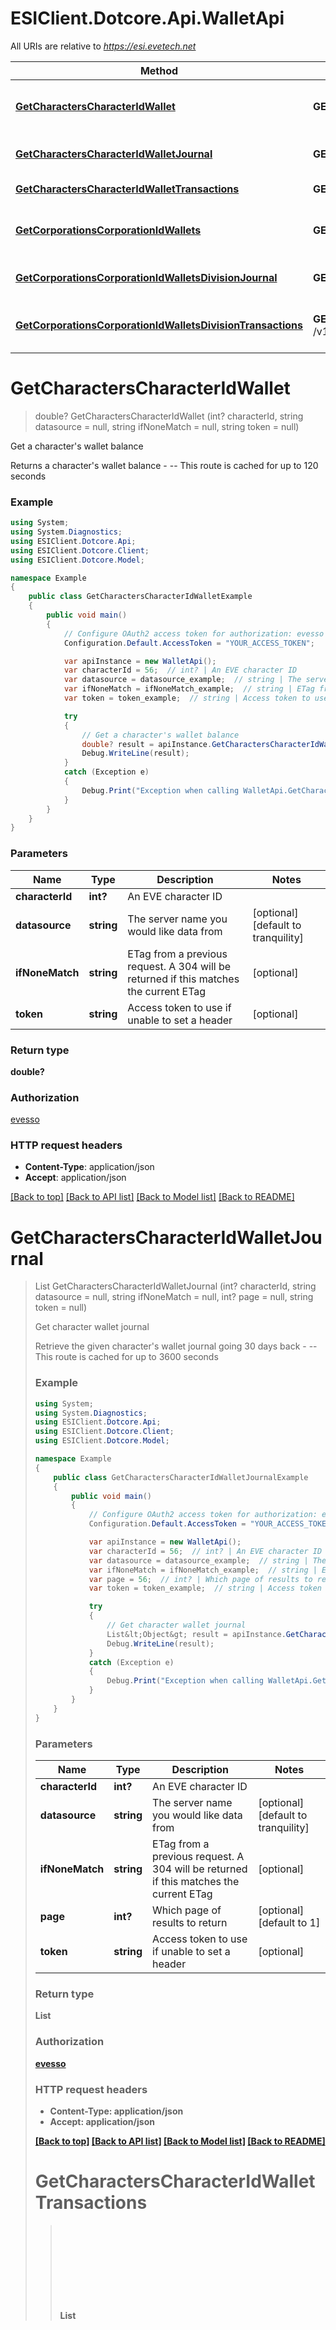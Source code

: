 # ESIClient.Dotcore.Api.WalletApi

All URIs are relative to *https://esi.evetech.net*

Method | HTTP request | Description
------------- | ------------- | -------------
[**GetCharactersCharacterIdWallet**](WalletApi.md#getcharacterscharacteridwallet) | **GET** /v1/characters/{character_id}/wallet/ | Get a character&#39;s wallet balance
[**GetCharactersCharacterIdWalletJournal**](WalletApi.md#getcharacterscharacteridwalletjournal) | **GET** /v4/characters/{character_id}/wallet/journal/ | Get character wallet journal
[**GetCharactersCharacterIdWalletTransactions**](WalletApi.md#getcharacterscharacteridwallettransactions) | **GET** /v1/characters/{character_id}/wallet/transactions/ | Get wallet transactions
[**GetCorporationsCorporationIdWallets**](WalletApi.md#getcorporationscorporationidwallets) | **GET** /v1/corporations/{corporation_id}/wallets/ | Returns a corporation&#39;s wallet balance
[**GetCorporationsCorporationIdWalletsDivisionJournal**](WalletApi.md#getcorporationscorporationidwalletsdivisionjournal) | **GET** /v3/corporations/{corporation_id}/wallets/{division}/journal/ | Get corporation wallet journal
[**GetCorporationsCorporationIdWalletsDivisionTransactions**](WalletApi.md#getcorporationscorporationidwalletsdivisiontransactions) | **GET** /v1/corporations/{corporation_id}/wallets/{division}/transactions/ | Get corporation wallet transactions


<a name="getcharacterscharacteridwallet"></a>
# **GetCharactersCharacterIdWallet**
> double? GetCharactersCharacterIdWallet (int? characterId, string datasource = null, string ifNoneMatch = null, string token = null)

Get a character's wallet balance

Returns a character's wallet balance  - --  This route is cached for up to 120 seconds

### Example
```csharp
using System;
using System.Diagnostics;
using ESIClient.Dotcore.Api;
using ESIClient.Dotcore.Client;
using ESIClient.Dotcore.Model;

namespace Example
{
    public class GetCharactersCharacterIdWalletExample
    {
        public void main()
        {
            // Configure OAuth2 access token for authorization: evesso
            Configuration.Default.AccessToken = "YOUR_ACCESS_TOKEN";

            var apiInstance = new WalletApi();
            var characterId = 56;  // int? | An EVE character ID
            var datasource = datasource_example;  // string | The server name you would like data from (optional)  (default to tranquility)
            var ifNoneMatch = ifNoneMatch_example;  // string | ETag from a previous request. A 304 will be returned if this matches the current ETag (optional) 
            var token = token_example;  // string | Access token to use if unable to set a header (optional) 

            try
            {
                // Get a character's wallet balance
                double? result = apiInstance.GetCharactersCharacterIdWallet(characterId, datasource, ifNoneMatch, token);
                Debug.WriteLine(result);
            }
            catch (Exception e)
            {
                Debug.Print("Exception when calling WalletApi.GetCharactersCharacterIdWallet: " + e.Message );
            }
        }
    }
}
```

### Parameters

Name | Type | Description  | Notes
------------- | ------------- | ------------- | -------------
 **characterId** | **int?**| An EVE character ID | 
 **datasource** | **string**| The server name you would like data from | [optional] [default to tranquility]
 **ifNoneMatch** | **string**| ETag from a previous request. A 304 will be returned if this matches the current ETag | [optional] 
 **token** | **string**| Access token to use if unable to set a header | [optional] 

### Return type

**double?**

### Authorization

[evesso](../README.md#evesso)

### HTTP request headers

 - **Content-Type**: application/json
 - **Accept**: application/json

[[Back to top]](#) [[Back to API list]](../README.md#documentation-for-api-endpoints) [[Back to Model list]](../README.md#documentation-for-models) [[Back to README]](../README.md)

<a name="getcharacterscharacteridwalletjournal"></a>
# **GetCharactersCharacterIdWalletJournal**
> List<Object> GetCharactersCharacterIdWalletJournal (int? characterId, string datasource = null, string ifNoneMatch = null, int? page = null, string token = null)

Get character wallet journal

Retrieve the given character's wallet journal going 30 days back  - --  This route is cached for up to 3600 seconds

### Example
```csharp
using System;
using System.Diagnostics;
using ESIClient.Dotcore.Api;
using ESIClient.Dotcore.Client;
using ESIClient.Dotcore.Model;

namespace Example
{
    public class GetCharactersCharacterIdWalletJournalExample
    {
        public void main()
        {
            // Configure OAuth2 access token for authorization: evesso
            Configuration.Default.AccessToken = "YOUR_ACCESS_TOKEN";

            var apiInstance = new WalletApi();
            var characterId = 56;  // int? | An EVE character ID
            var datasource = datasource_example;  // string | The server name you would like data from (optional)  (default to tranquility)
            var ifNoneMatch = ifNoneMatch_example;  // string | ETag from a previous request. A 304 will be returned if this matches the current ETag (optional) 
            var page = 56;  // int? | Which page of results to return (optional)  (default to 1)
            var token = token_example;  // string | Access token to use if unable to set a header (optional) 

            try
            {
                // Get character wallet journal
                List&lt;Object&gt; result = apiInstance.GetCharactersCharacterIdWalletJournal(characterId, datasource, ifNoneMatch, page, token);
                Debug.WriteLine(result);
            }
            catch (Exception e)
            {
                Debug.Print("Exception when calling WalletApi.GetCharactersCharacterIdWalletJournal: " + e.Message );
            }
        }
    }
}
```

### Parameters

Name | Type | Description  | Notes
------------- | ------------- | ------------- | -------------
 **characterId** | **int?**| An EVE character ID | 
 **datasource** | **string**| The server name you would like data from | [optional] [default to tranquility]
 **ifNoneMatch** | **string**| ETag from a previous request. A 304 will be returned if this matches the current ETag | [optional] 
 **page** | **int?**| Which page of results to return | [optional] [default to 1]
 **token** | **string**| Access token to use if unable to set a header | [optional] 

### Return type

**List<Object>**

### Authorization

[evesso](../README.md#evesso)

### HTTP request headers

 - **Content-Type**: application/json
 - **Accept**: application/json

[[Back to top]](#) [[Back to API list]](../README.md#documentation-for-api-endpoints) [[Back to Model list]](../README.md#documentation-for-models) [[Back to README]](../README.md)

<a name="getcharacterscharacteridwallettransactions"></a>
# **GetCharactersCharacterIdWalletTransactions**
> List<Object> GetCharactersCharacterIdWalletTransactions (int? characterId, string datasource = null, long? fromId = null, string ifNoneMatch = null, string token = null)

Get wallet transactions

Get wallet transactions of a character  - --  This route is cached for up to 3600 seconds

### Example
```csharp
using System;
using System.Diagnostics;
using ESIClient.Dotcore.Api;
using ESIClient.Dotcore.Client;
using ESIClient.Dotcore.Model;

namespace Example
{
    public class GetCharactersCharacterIdWalletTransactionsExample
    {
        public void main()
        {
            // Configure OAuth2 access token for authorization: evesso
            Configuration.Default.AccessToken = "YOUR_ACCESS_TOKEN";

            var apiInstance = new WalletApi();
            var characterId = 56;  // int? | An EVE character ID
            var datasource = datasource_example;  // string | The server name you would like data from (optional)  (default to tranquility)
            var fromId = 789;  // long? | Only show transactions happened before the one referenced by this id (optional) 
            var ifNoneMatch = ifNoneMatch_example;  // string | ETag from a previous request. A 304 will be returned if this matches the current ETag (optional) 
            var token = token_example;  // string | Access token to use if unable to set a header (optional) 

            try
            {
                // Get wallet transactions
                List&lt;Object&gt; result = apiInstance.GetCharactersCharacterIdWalletTransactions(characterId, datasource, fromId, ifNoneMatch, token);
                Debug.WriteLine(result);
            }
            catch (Exception e)
            {
                Debug.Print("Exception when calling WalletApi.GetCharactersCharacterIdWalletTransactions: " + e.Message );
            }
        }
    }
}
```

### Parameters

Name | Type | Description  | Notes
------------- | ------------- | ------------- | -------------
 **characterId** | **int?**| An EVE character ID | 
 **datasource** | **string**| The server name you would like data from | [optional] [default to tranquility]
 **fromId** | **long?**| Only show transactions happened before the one referenced by this id | [optional] 
 **ifNoneMatch** | **string**| ETag from a previous request. A 304 will be returned if this matches the current ETag | [optional] 
 **token** | **string**| Access token to use if unable to set a header | [optional] 

### Return type

**List<Object>**

### Authorization

[evesso](../README.md#evesso)

### HTTP request headers

 - **Content-Type**: application/json
 - **Accept**: application/json

[[Back to top]](#) [[Back to API list]](../README.md#documentation-for-api-endpoints) [[Back to Model list]](../README.md#documentation-for-models) [[Back to README]](../README.md)

<a name="getcorporationscorporationidwallets"></a>
# **GetCorporationsCorporationIdWallets**
> List<Object> GetCorporationsCorporationIdWallets (int? corporationId, string datasource = null, string ifNoneMatch = null, string token = null)

Returns a corporation's wallet balance

Get a corporation's wallets  - --  This route is cached for up to 300 seconds  - -- Requires one of the following EVE corporation role(s): Accountant, Junior_Accountant

### Example
```csharp
using System;
using System.Diagnostics;
using ESIClient.Dotcore.Api;
using ESIClient.Dotcore.Client;
using ESIClient.Dotcore.Model;

namespace Example
{
    public class GetCorporationsCorporationIdWalletsExample
    {
        public void main()
        {
            // Configure OAuth2 access token for authorization: evesso
            Configuration.Default.AccessToken = "YOUR_ACCESS_TOKEN";

            var apiInstance = new WalletApi();
            var corporationId = 56;  // int? | An EVE corporation ID
            var datasource = datasource_example;  // string | The server name you would like data from (optional)  (default to tranquility)
            var ifNoneMatch = ifNoneMatch_example;  // string | ETag from a previous request. A 304 will be returned if this matches the current ETag (optional) 
            var token = token_example;  // string | Access token to use if unable to set a header (optional) 

            try
            {
                // Returns a corporation's wallet balance
                List&lt;Object&gt; result = apiInstance.GetCorporationsCorporationIdWallets(corporationId, datasource, ifNoneMatch, token);
                Debug.WriteLine(result);
            }
            catch (Exception e)
            {
                Debug.Print("Exception when calling WalletApi.GetCorporationsCorporationIdWallets: " + e.Message );
            }
        }
    }
}
```

### Parameters

Name | Type | Description  | Notes
------------- | ------------- | ------------- | -------------
 **corporationId** | **int?**| An EVE corporation ID | 
 **datasource** | **string**| The server name you would like data from | [optional] [default to tranquility]
 **ifNoneMatch** | **string**| ETag from a previous request. A 304 will be returned if this matches the current ETag | [optional] 
 **token** | **string**| Access token to use if unable to set a header | [optional] 

### Return type

**List<Object>**

### Authorization

[evesso](../README.md#evesso)

### HTTP request headers

 - **Content-Type**: application/json
 - **Accept**: application/json

[[Back to top]](#) [[Back to API list]](../README.md#documentation-for-api-endpoints) [[Back to Model list]](../README.md#documentation-for-models) [[Back to README]](../README.md)

<a name="getcorporationscorporationidwalletsdivisionjournal"></a>
# **GetCorporationsCorporationIdWalletsDivisionJournal**
> List<Object> GetCorporationsCorporationIdWalletsDivisionJournal (int? corporationId, int? division, string datasource = null, string ifNoneMatch = null, int? page = null, string token = null)

Get corporation wallet journal

Retrieve the given corporation's wallet journal for the given division going 30 days back  - --  This route is cached for up to 3600 seconds  - -- Requires one of the following EVE corporation role(s): Accountant, Junior_Accountant

### Example
```csharp
using System;
using System.Diagnostics;
using ESIClient.Dotcore.Api;
using ESIClient.Dotcore.Client;
using ESIClient.Dotcore.Model;

namespace Example
{
    public class GetCorporationsCorporationIdWalletsDivisionJournalExample
    {
        public void main()
        {
            // Configure OAuth2 access token for authorization: evesso
            Configuration.Default.AccessToken = "YOUR_ACCESS_TOKEN";

            var apiInstance = new WalletApi();
            var corporationId = 56;  // int? | An EVE corporation ID
            var division = 56;  // int? | Wallet key of the division to fetch journals from
            var datasource = datasource_example;  // string | The server name you would like data from (optional)  (default to tranquility)
            var ifNoneMatch = ifNoneMatch_example;  // string | ETag from a previous request. A 304 will be returned if this matches the current ETag (optional) 
            var page = 56;  // int? | Which page of results to return (optional)  (default to 1)
            var token = token_example;  // string | Access token to use if unable to set a header (optional) 

            try
            {
                // Get corporation wallet journal
                List&lt;Object&gt; result = apiInstance.GetCorporationsCorporationIdWalletsDivisionJournal(corporationId, division, datasource, ifNoneMatch, page, token);
                Debug.WriteLine(result);
            }
            catch (Exception e)
            {
                Debug.Print("Exception when calling WalletApi.GetCorporationsCorporationIdWalletsDivisionJournal: " + e.Message );
            }
        }
    }
}
```

### Parameters

Name | Type | Description  | Notes
------------- | ------------- | ------------- | -------------
 **corporationId** | **int?**| An EVE corporation ID | 
 **division** | **int?**| Wallet key of the division to fetch journals from | 
 **datasource** | **string**| The server name you would like data from | [optional] [default to tranquility]
 **ifNoneMatch** | **string**| ETag from a previous request. A 304 will be returned if this matches the current ETag | [optional] 
 **page** | **int?**| Which page of results to return | [optional] [default to 1]
 **token** | **string**| Access token to use if unable to set a header | [optional] 

### Return type

**List<Object>**

### Authorization

[evesso](../README.md#evesso)

### HTTP request headers

 - **Content-Type**: application/json
 - **Accept**: application/json

[[Back to top]](#) [[Back to API list]](../README.md#documentation-for-api-endpoints) [[Back to Model list]](../README.md#documentation-for-models) [[Back to README]](../README.md)

<a name="getcorporationscorporationidwalletsdivisiontransactions"></a>
# **GetCorporationsCorporationIdWalletsDivisionTransactions**
> List<Object> GetCorporationsCorporationIdWalletsDivisionTransactions (int? corporationId, int? division, string datasource = null, long? fromId = null, string ifNoneMatch = null, string token = null)

Get corporation wallet transactions

Get wallet transactions of a corporation  - --  This route is cached for up to 3600 seconds  - -- Requires one of the following EVE corporation role(s): Accountant, Junior_Accountant

### Example
```csharp
using System;
using System.Diagnostics;
using ESIClient.Dotcore.Api;
using ESIClient.Dotcore.Client;
using ESIClient.Dotcore.Model;

namespace Example
{
    public class GetCorporationsCorporationIdWalletsDivisionTransactionsExample
    {
        public void main()
        {
            // Configure OAuth2 access token for authorization: evesso
            Configuration.Default.AccessToken = "YOUR_ACCESS_TOKEN";

            var apiInstance = new WalletApi();
            var corporationId = 56;  // int? | An EVE corporation ID
            var division = 56;  // int? | Wallet key of the division to fetch journals from
            var datasource = datasource_example;  // string | The server name you would like data from (optional)  (default to tranquility)
            var fromId = 789;  // long? | Only show journal entries happened before the transaction referenced by this id (optional) 
            var ifNoneMatch = ifNoneMatch_example;  // string | ETag from a previous request. A 304 will be returned if this matches the current ETag (optional) 
            var token = token_example;  // string | Access token to use if unable to set a header (optional) 

            try
            {
                // Get corporation wallet transactions
                List&lt;Object&gt; result = apiInstance.GetCorporationsCorporationIdWalletsDivisionTransactions(corporationId, division, datasource, fromId, ifNoneMatch, token);
                Debug.WriteLine(result);
            }
            catch (Exception e)
            {
                Debug.Print("Exception when calling WalletApi.GetCorporationsCorporationIdWalletsDivisionTransactions: " + e.Message );
            }
        }
    }
}
```

### Parameters

Name | Type | Description  | Notes
------------- | ------------- | ------------- | -------------
 **corporationId** | **int?**| An EVE corporation ID | 
 **division** | **int?**| Wallet key of the division to fetch journals from | 
 **datasource** | **string**| The server name you would like data from | [optional] [default to tranquility]
 **fromId** | **long?**| Only show journal entries happened before the transaction referenced by this id | [optional] 
 **ifNoneMatch** | **string**| ETag from a previous request. A 304 will be returned if this matches the current ETag | [optional] 
 **token** | **string**| Access token to use if unable to set a header | [optional] 

### Return type

**List<Object>**

### Authorization

[evesso](../README.md#evesso)

### HTTP request headers

 - **Content-Type**: application/json
 - **Accept**: application/json

[[Back to top]](#) [[Back to API list]](../README.md#documentation-for-api-endpoints) [[Back to Model list]](../README.md#documentation-for-models) [[Back to README]](../README.md)

